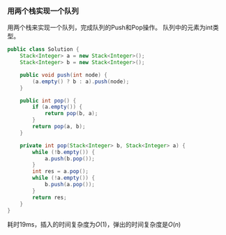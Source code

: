 ### 用两个栈实现一个队列

用两个栈来实现一个队列，完成队列的Push和Pop操作。 队列中的元素为int类型。

```java
public class Solution {
    Stack<Integer> a = new Stack<Integer>();
    Stack<Integer> b = new Stack<Integer>();

    public void push(int node) {
        (a.empty() ? b : a).push(node);
    }

    public int pop() {
        if (a.empty()) {
            return pop(b, a);
        }
        return pop(a, b);
    }

    private int pop(Stack<Integer> b, Stack<Integer> a) {
        while (!b.empty()) {
            a.push(b.pop());
        }
        int res = a.pop();
        while (!a.empty()) {
            b.push(a.pop());
        }
        return res;
    }
}
```

耗时19ms，插入的时间复杂度为$O(1)$，弹出的时间复杂度是$O(n)$
